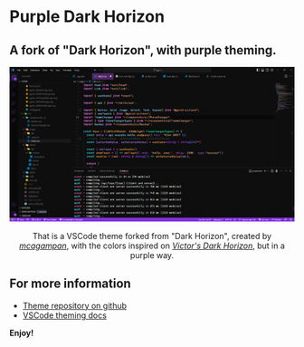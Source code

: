 # Purple Dark Horizon

## A fork of "Dark Horizon", with purple theming.

<div align='center'>
<img src='preview.png'>



That is a VSCode theme forked from "Dark Horizon", created by <a href='https://github.com/mcagampan/dark-horizon'><i>mcagampan</i></a>, with the colors inspired on <a href='https://marketplace.visualstudio.com/items?itemName=victorfadias.victor-s-dark-horizon'><i>Victor's Dark Horizon</i></a>, but in a purple way.
</div>

## For more information

* [Theme repository on github](https://github.com/risixdzn/purple-dark-horizon)
* [VSCode theming docs](https://code.visualstudio.com/docs/getstarted/themes)

**Enjoy!**

